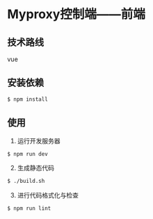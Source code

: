 # Myproxy控制端——前端

## 技术路线

vue

## 安装依赖

```bash
$ npm install
```

## 使用

1. 运行开发服务器

```bash
$ npm run dev
```

2. 生成静态代码

```bash
$ ./build.sh
```

3. 进行代码格式化与检查

```bash
$ npm run lint
```
